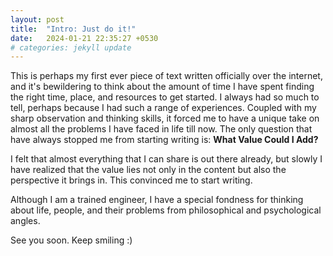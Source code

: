```yaml
---
layout: post
title:  "Intro: Just do it!"
date:   2024-01-21 22:35:27 +0530
# categories: jekyll update
---
```


This is perhaps my first ever piece of text written officially over the internet, and it's bewildering to think about the amount of time I have spent finding the right time, place, and resources to get started. I always had so much to tell, perhaps because I had such a range of experiences. Coupled with my sharp observation and thinking skills, it forced me to have a unique take on almost all the problems I have faced in life till now. The only question that have always stopped me from starting writing is: **What Value Could I Add?**

I felt that almost everything that I can share is out there already, but slowly I have realized that the value lies not only in the content but also the perspective it brings in. This convinced me to start writing.

Although I am a trained engineer, I have a special fondness for thinking about life, people, and their problems from philosophical and psychological angles.

See you soon. Keep smiling :)

